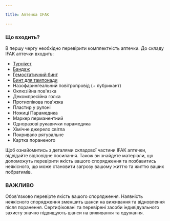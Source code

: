 ```yaml
---

title: Аптечка IFAK

---
```


### Що входить?

В першу чергу необхідно перевірити комплектність аптечки.
До складу IFAK аптечки входить:
- [Турнікет](./tourniquet)
- [Бандаж](./bandage)
- [Гемостатичний бинт](./hemostaticBandage)
- [Бинт для тампонади](./tamponadeBandage)
- Назофарингеальний повітропровід (+ лубрикант)
- Оклюзійна пов'язка
- Декомпресійна голка
- Протиопікова пов'язка
- Пластир у рулоні
- Ножиці Парамедика
- Маркер перманентний
- Одноразові рукавички парамедика
- Хімічне джерело світла
- Покривало рятувальне
- Картка пораненого

Щоб ознайомитись з деталями складової частини IFAK аптечки, відвідайте
відповідне посилання. Також ви знайдете матеріали, що допоможуть перевірити
якість вашого спорядження та позбавитись неякісного, що може становити
загрозу вашому життю та життю ваших побратимів.


### ВАЖЛИВО
Обов'язково перевірте якість вашого спорядження. Наявність неякісного
спорядження зменшить шанси на виживання та відновлення після поранення.
Сертифіковані та перевірені засоби індивідуального захисту значно
підвищують шанси на виживання та одужання.

<!-- Мінімальна комплектація аптечки типу IFAK:
 типу CAT
Особливої реклами не потребує — засіб №1 для зупинки кровотеч у світі


Бандаж типу ізраїльський 4" або 6"
Компресійний бандаж «Ізраїльський» - це один з кращих засобів, що замінює собою компресійну пов'язку та індивідуальний пакет перев'язувальний ІПП.

Завдяки унікальній конструкції бандаж накладається навіть однією рукою без допоміжних засобів. Найкращий засіб самодопомоги, особливо,якщо поранена одна з рук потерпілого.


Гемостатичний бинт (Кровоспас/QuikClot Combat Gauze)
Являє собою гофрований бинт, просочений гемостатиком, розроблений спеціально для зупинки сильних кровотеч, а також для щільного тампонування рани.

Бинт спроектований таким чином, що його видно при рентгенограмі,це дозволяє легко ідентифікувати засіб у раневому каналі. Гемостатик не відшаровується від бинту, гарантуючи якісну тампонаду та усунення кровотечі.


Бинт для тампонади (NAR Compressed Gauze)
Бинт тампонуючий - це рулон високоякісної бавовняної марлі у вакуумній упаковці для стерильності та компактності, призначений для зупинки кровотеч та перев'язування ран.


Назофарингеальний повітропровід + лубрикант
Назофарингеальний повітропровід необхідний відновлення прохідності дихальних шляхів. По суті, це гнучка латексна трубка, що використовується для введення в носовий прохід. При непритомності язик може запасти, що спричинить асфіксію. Введення повітроводу в носову порожнину при пораненні дозволяє зберегти життя потерпілого, створюючи незалежний повітроводдля дихання.


Оклюзійна пов'язка (Asherman Chest Seal/Beacon Chest Seal/HyFin® Vent Chest Seal)
Ефективний засіб при відкритому пневмотораксі, спричиненому проникаючим пораненням грудної клітки.


Декомпресійна голка типу (H&H Tension Pneumothorax Needle)
Дозволяє випустити зайве повітря при пневмотораксі.


Протиопікова пов'язка (Опікун/Burnshield)
Засіб першої допомоги при опіках та відкритих ранах, прискорює загоєння та запобігає ускладненням після опіків та ран.


Пластир у рулоні
Особливо реклами не потребує, додаткова фіксація пов'язок, бандажів, запобігання натертостям і мозолям.


Ножиці Парамедика
Швидко та безпечно розрізають одяг та екіпіювання на постраждалому для оперативного доступу до рани.


Маркер перманентний
Необхідний для фіксації часу накладання джгута, заповнення картки пораненого.


Одноразові рукавички парамедика
Захистять людину, яка надає допомогу. Краще мати дві пари, одягати одну пару поверх другої, намалювавши хрест на тильних сторонах долонь першої пари. Якщо верхні рукавички раптом рвуться - Ви відразу ж бачите хрест і розумієте, що на Вас тільки одна пара рукавичок і слід бути особливо уважними.


Джерело світла хімічний (ХІС) (Cyalume)
Автономне джерело світла для надання допомоги пораненому у темряві, ідентифікації тощо. Залежно від моделі гарантовано дає освітлення від півгодини до доби.


Покривало рятувальне
Рятувальне покривало - це тонка поліетиленова плівка, покрита металізованим напиленням золотистого та сріблястого кольору з різних боків, завдяки чому відбиває до 80 % випромінюваного тілом тепла та дозволяє підтримувати необхідну терморегуляцію, уникаючи перегріву або переохолодження.


Картка пораненого
Персональна карта для оперативного позначення поранень і травм дозволяє прискорити процес медичної допомоги при привезенні до медустанови. -->
